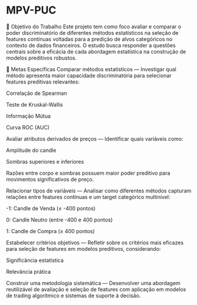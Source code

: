 # MPV-PUC
🎯 Objetivo do Trabalho
Este projeto tem como foco avaliar e comparar o poder discriminatório de diferentes métodos estatísticos na seleção de features contínuas voltadas para a predição de alvos categóricos no contexto de dados financeiros.
O estudo busca responder a questões centrais sobre a eficácia de cada abordagem estatística na construção de modelos preditivos robustos.

📌 Metas Específicas
Comparar métodos estatísticos — Investigar qual método apresenta maior capacidade discriminatória para selecionar features preditivas relevantes:

Correlação de Spearman

Teste de Kruskal-Wallis

Informação Mútua

Curva ROC (AUC)

Avaliar atributos derivados de preços — Identificar quais variáveis como:

Amplitude do candle

Sombras superiores e inferiores

Razões entre corpo e sombras
possuem maior poder preditivo para movimentos significativos de preço.

Relacionar tipos de variáveis — Analisar como diferentes métodos capturam relações entre features contínuas e um target categórico multinível:

-1: Candle de Venda (≤ -400 pontos)

0: Candle Neutro (entre -400 e 400 pontos)

1: Candle de Compra (≥ 400 pontos)

Estabelecer critérios objetivos — Refletir sobre os critérios mais eficazes para seleção de features em modelos preditivos, considerando:

Significância estatística

Relevância prática

Construir uma metodologia sistemática — Desenvolver uma abordagem reutilizável de avaliação e seleção de features com aplicação em modelos de trading algorítmico e sistemas de suporte à decisão.
